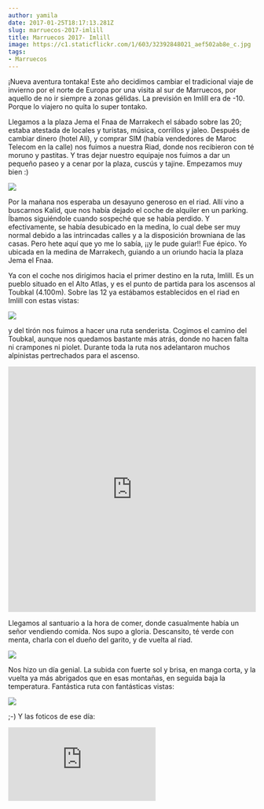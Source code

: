 ```yaml
---
author: yamila
date: 2017-01-25T18:17:13.281Z
slug: marruecos-2017-imlill
title: Marruecos 2017- Imlill
image: https://c1.staticflickr.com/1/603/32392848021_aef502ab8e_c.jpg
tags:
- Marruecos
---
```


¡Nueva aventura tontaka! Este año decidimos cambiar el tradicional viaje de invierno por el norte de Europa por una visita al sur de Marruecos, por aquello de no ir siempre a zonas gélidas. La previsión en Imlill era de -10. Porque lo viajero no quita lo super tontako.

Llegamos a la plaza Jema el Fnaa de Marrakech el sábado sobre las 20; estaba atestada de locales y turistas, música, corrillos y jaleo. Después de cambiar dinero (hotel Alí), y comprar SIM (había vendedores de Maroc Telecom en la calle) nos fuimos a nuestra Riad, donde nos recibieron con té moruno y pastitas. Y tras dejar nuestro equipaje nos fuimos a dar un pequeño paseo y a cenar por la plaza, cuscús y tajine. Empezamos muy bien :)

<img src="https://c1.staticflickr.com/1/376/32393181271_0cfa82d28d_c.jpg" />

Por la mañana nos esperaba un desayuno generoso en el riad. Allí vino a buscarnos Kalid, que nos había dejado el coche de alquiler en un parking. Íbamos siguiéndole cuando sospeché que se había perdido. Y efectivamente, se había desubicado en la medina, lo cual debe ser muy normal debido a las intrincadas calles y a la disposición browniana de las casas. Pero hete aquí que yo me lo sabía, ¡¡y le pude guiar!! Fue épico. Yo ubicada en la medina de Marrakech, guiando a un oriundo hacia la plaza Jema el Fnaa.

Ya con el coche nos dirigimos hacia el primer destino en la ruta, Imlill. Es un pueblo situado en el Alto Atlas, y es el punto de partida para los ascensos al Toubkal (4.100m). Sobre las 12 ya estábamos establecidos en el riad en Imlill con estas vistas:

<img src="https://c1.staticflickr.com/1/603/32392848021_aef502ab8e_c.jpg" />

y del tirón nos fuimos a hacer una ruta senderista. Cogimos el camino del Toubkal, aunque nos quedamos bastante más atrás, donde no hacen falta ni crampones ni piolet. Durante toda la ruta nos adelantaron muchos alpinistas pertrechados para el ascenso. 

<iframe src="https://yamila-moreno.github.io/routes/#13/31.1209/-7.9138" width="100%" height="500px" frameborder="0"></iframe>

Llegamos al santuario a la hora de comer, donde casualmente había un señor vendiendo comida. Nos supo a gloria. Descansito, té verde con menta, charla con el dueño del garito, y de vuelta al riad.

<img src="https://c1.staticflickr.com/1/697/32514980955_b96fc0d520_c.jpg" />

Nos hizo un día genial. La subida con fuerte sol y brisa, en manga corta, y la vuelta ya más abrigados que en esas montañas, en seguida baja la temperatura. Fantástica ruta con fantásticas vistas:

<img src="https://c1.staticflickr.com/1/294/32362633362_b4f620dcc8_c.jpg" />

;-) Y las foticos de ese día:

<div class='embed-container'><iframe src='https://www.flickr.com/photos/125687915@N08/albums/72157679562423015/player' frameborder='0' allowfullscreen webkitallowfullscreen mozallowfullscreen oallowfullscreen msallowfullscreen></iframe></div>